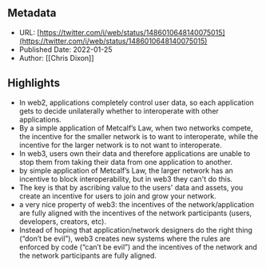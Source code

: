 ## Metadata
* URL: [https://twitter.com/i/web/status/1486010648140075015](https://twitter.com/i/web/status/1486010648140075015)
* Published Date: 2022-01-25
* Author: [[Chris Dixon]]

## Highlights
* In web2, applications completely control user data, so each application gets to decide unilaterally whether to interoperate with other applications.
* By a simple application of Metcalf’s Law, when two networks compete, the incentive for the smaller network is to want to interoperate, while the incentive for the larger network is to not want to interoperate.
* In web3, users own their data and therefore applications are unable to stop them from taking their data from one application to another.
* by simple application of Metcalf’s Law, the larger network has an incentive to block interoperability, but in web3 they can't do this.
* The key is that by ascribing value to the users' data and assets, you create an incentive for users to join and grow your network.
* a very nice property of web3: the incentives of the network/application are fully aligned with the incentives of the network participants (users, developers, creators, etc).
* Instead of hoping that application/network designers do the right thing (“don’t be evil”), web3 creates new systems where the rules are enforced by code (“can’t be evil”) and the incentives of the network and the network participants are fully aligned.